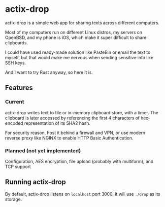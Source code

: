 # actix-drop

actix-drop is a simple web app for sharing texts across different computers.

Most of my computers run on different Linux distros, my servers on OpenBSD,
and my phone is iOS, which make it super difficult to share clipboards.

I could have used ready-made solution like PasteBin or email the text to myself,
but that would make me nervous when sending sensitive info like SSH keys.

And I want to try Rust anyway, so here it is.

## Features

### Current

actix-drop writes text to file or in-memory clipboard store, with a timer. The clipboard
is later accessed by referencing the first 4 characters of hex-encoded representation
of  its SHA2 hash.

For security reason, host it behind a firewall and VPN, or use modern reverse proxy
like NGINX to enable HTTP Basic Authentication.

### Planned (not yet implemented)

Configuration, AES encryption, file upload (probably with multiform), and TCP support

## Running actix-drop

By default, actix-drop listens on `localhost` port 3000.
It will use `./drop` as its storage.
